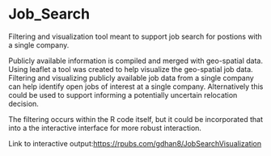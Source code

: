 # Job_Search
Filtering and visualization tool meant to support job search for postions with a single company.

Publicly available information is compiled and merged with geo-spatial data. Using leaflet a tool was created to help visualize the geo-spatial job data. Filtering and visualizing publicly available job data from a single company can help identify open jobs of interest at a single company. Alternatively this could be used to support informing a potentially uncertain relocation decision.

The filtering occurs within the R code itself, but it could be incorporated that into a the interactive interface for more robust interaction. 

Link to interactive output:https://rpubs.com/gdhan8/JobSearchVisualization
